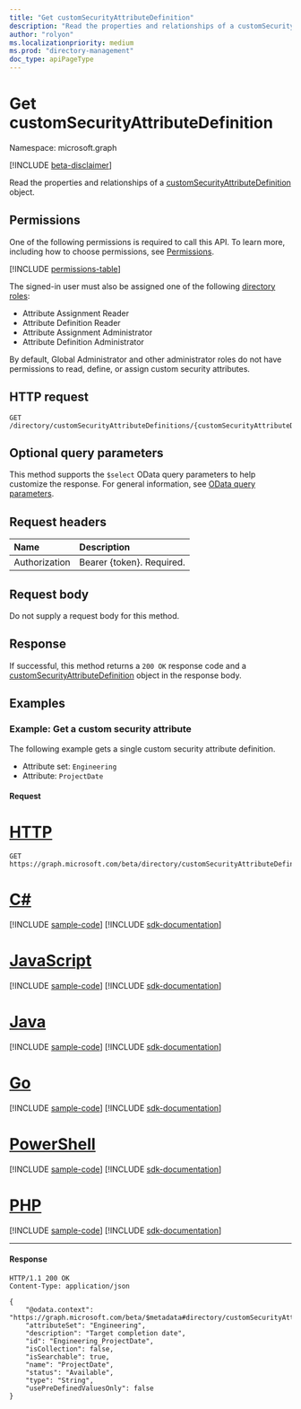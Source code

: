 ```yaml
---
title: "Get customSecurityAttributeDefinition"
description: "Read the properties and relationships of a customSecurityAttributeDefinition object."
author: "rolyon"
ms.localizationpriority: medium
ms.prod: "directory-management"
doc_type: apiPageType
---
```


# Get customSecurityAttributeDefinition
Namespace: microsoft.graph

[!INCLUDE [beta-disclaimer](../../includes/beta-disclaimer.md)]

Read the properties and relationships of a [customSecurityAttributeDefinition](../resources/customsecurityattributedefinition.md) object.

## Permissions
One of the following permissions is required to call this API. To learn more, including how to choose permissions, see [Permissions](/graph/permissions-reference).

<!-- { "blockType": "permissions", "name": "customsecurityattributedefinition_get" } -->
[!INCLUDE [permissions-table](../includes/permissions/customsecurityattributedefinition-get-permissions.md)]

The signed-in user must also be assigned one of the following [directory roles](/azure/active-directory/roles/permissions-reference):

+ Attribute Assignment Reader
+ Attribute Definition Reader
+ Attribute Assignment Administrator
+ Attribute Definition Administrator

By default, Global Administrator and other administrator roles do not have permissions to read, define, or assign custom security attributes.

## HTTP request

<!-- {
  "blockType": "ignored"
}
-->
``` http
GET /directory/customSecurityAttributeDefinitions/{customSecurityAttributeDefinitionId}
```

## Optional query parameters
This method supports the `$select` OData query parameters to help customize the response. For general information, see [OData query parameters](/graph/query-parameters).

## Request headers
|Name|Description|
|:---|:---|
|Authorization|Bearer {token}. Required.|

## Request body
Do not supply a request body for this method.

## Response

If successful, this method returns a `200 OK` response code and a [customSecurityAttributeDefinition](../resources/customsecurityattributedefinition.md) object in the response body.

## Examples

### Example: Get a custom security attribute

The following example gets a single custom security attribute definition.

+ Attribute set: `Engineering`
+ Attribute: `ProjectDate`

#### Request

# [HTTP](#tab/http)
<!-- {
  "blockType": "request",
  "name": "get_customsecurityattributedefinition",
  "sampleKeys": ["Engineering_ProjectDate"]
}
-->
``` http
GET https://graph.microsoft.com/beta/directory/customSecurityAttributeDefinitions/Engineering_ProjectDate
```

# [C#](#tab/csharp)
[!INCLUDE [sample-code](../includes/snippets/csharp/get-customsecurityattributedefinition-csharp-snippets.md)]
[!INCLUDE [sdk-documentation](../includes/snippets/snippets-sdk-documentation-link.md)]

# [JavaScript](#tab/javascript)
[!INCLUDE [sample-code](../includes/snippets/javascript/get-customsecurityattributedefinition-javascript-snippets.md)]
[!INCLUDE [sdk-documentation](../includes/snippets/snippets-sdk-documentation-link.md)]

# [Java](#tab/java)
[!INCLUDE [sample-code](../includes/snippets/java/get-customsecurityattributedefinition-java-snippets.md)]
[!INCLUDE [sdk-documentation](../includes/snippets/snippets-sdk-documentation-link.md)]

# [Go](#tab/go)
[!INCLUDE [sample-code](../includes/snippets/go/get-customsecurityattributedefinition-go-snippets.md)]
[!INCLUDE [sdk-documentation](../includes/snippets/snippets-sdk-documentation-link.md)]

# [PowerShell](#tab/powershell)
[!INCLUDE [sample-code](../includes/snippets/powershell/get-customsecurityattributedefinition-powershell-snippets.md)]
[!INCLUDE [sdk-documentation](../includes/snippets/snippets-sdk-documentation-link.md)]

# [PHP](#tab/php)
[!INCLUDE [sample-code](../includes/snippets/php/get-customsecurityattributedefinition-php-snippets.md)]
[!INCLUDE [sdk-documentation](../includes/snippets/snippets-sdk-documentation-link.md)]

---

#### Response
<!-- {
  "blockType": "response",
  "truncated": true,
  "@odata.type": "microsoft.graph.customSecurityAttributeDefinition"
}
-->
``` http
HTTP/1.1 200 OK
Content-Type: application/json

{
    "@odata.context": "https://graph.microsoft.com/beta/$metadata#directory/customSecurityAttributeDefinitions/$entity",
    "attributeSet": "Engineering",
    "description": "Target completion date",
    "id": "Engineering_ProjectDate",
    "isCollection": false,
    "isSearchable": true,
    "name": "ProjectDate",
    "status": "Available",
    "type": "String",
    "usePreDefinedValuesOnly": false
}
```
